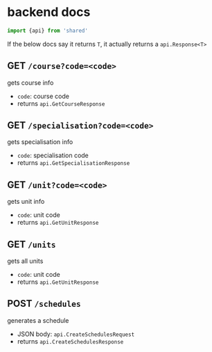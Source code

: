 # backend docs

```ts
import {api} from 'shared'
```

If the below docs say it returns `T`, it actually returns a `api.Response<T>`

## GET `/course?code=<code>`

gets course info

- `code`: course code
- returns `api.GetCourseResponse`

## GET `/specialisation?code=<code>`

gets specialisation info

- `code`: specialisation code
- returns `api.GetSpecialisationResponse`

## GET `/unit?code=<code>`

gets unit info

- `code`: unit code
- returns `api.GetUnitResponse`

## GET `/units`

gets all units

- `code`: unit code
- returns `api.GetUnitResponse`

## POST `/schedules`

generates a schedule

- JSON body: `api.CreateSchedulesRequest`
- returns `api.CreateSchedulesResponse`
